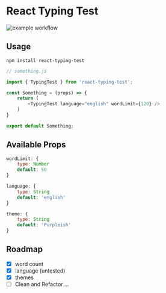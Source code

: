 # React Typing Test

![example workflow](https://github.com/ncarn2/react-typing-test/actions/workflows/node.js.yml/badge.svg)

## Usage

``` 
npm install react-typing-test
```

``` js 
// something.js

import { TypingTest } from 'react-typing-test';

const Something = (props) => {
    return (
        <TypingTest language="english" wordLimit={120} />
    )
}

export default Something;

```

## Available Props

```js 
wordLimit: {
    type: Number
    default: 50
}
```

```js 
language: {
    type: String
    default: 'english'
}
```

```js
theme: {
    type: String
    default: 'Purpleish'
}
```


## Roadmap

- [x] word count
- [x] language (untested)
- [x] themes
- [ ] Clean and Refactor ...